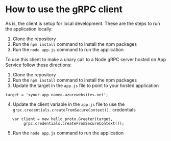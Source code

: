 # How to use the gRPC client 
As is, the client is setup for local development.  These are the steps to run the application locally:

1. Clone the repository
2. Run the `npm install` command to install the npm packages
3. Run the `node app.js` command to run the application

To use this client to make a unary call to a Node gRPC server hosted on App Service follow these directions:

1. Clone the repository
2. Run the `npm install` command to install the npm packages
3. Update the target in the `app.js` file to point to your hosted application

```
target = '<your-app-name>.azurewebsites.net';
```

4. Update the client variable in the `app.js` file to use the `grpc.credentials.createFromSecureContext();` credentials

```
   var client = new hello_proto.Greeter(target,
        grpc.credentials.createFromSecureContext());
```

5. Run the `node app.js` command to run the application


